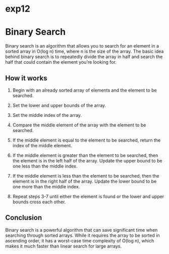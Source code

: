 # exp12
# Binary Search

Binary search is an algorithm that allows you to search for an element in a sorted array in O(log n) time, where n is the size of the array. The basic idea behind binary search is to repeatedly divide the array in half and search the half that could contain the element you're looking for.

## How it works

1. Begin with an already sorted array of elements and the element to be searched.

2. Set the lower and upper bounds of the array.

3. Set the middle index of the array.

4. Compare the middle element of the array with the element to be searched.

5. If the middle element is equal to the element to be searched, return the index of the middle element.

6. If the middle element is greater than the element to be searched, then the element is in the left half of the array. Update the upper bound to be one less than the middle index.

7. If the middle element is less than the element to be searched, then the element is in the right half of the array. Update the lower bound to be one more than the middle index.

8. Repeat steps 3-7 until either the element is found or the lower and upper bounds cross each other.



## Conclusion

Binary search is a powerful algorithm that can save significant time when searching through sorted arrays. While it requires the array to be sorted in ascending order, it has a worst-case time complexity of O(log n), which makes it much faster than linear search for large arrays.
